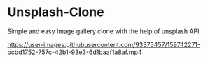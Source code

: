 # Unsplash-Clone

Simple and easy Image gallery clone with the help of unsplash API


https://user-images.githubusercontent.com/93375457/159742271-bcbd1752-757c-42b1-93e3-6d1baaf1a8af.mp4
